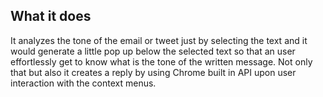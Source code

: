 ## What it does
It analyzes the tone of the email or tweet just by selecting the text and it would generate a little pop up below the selected text so that an user effortlessly get to know what is the tone of the written message. Not only that but also it creates a reply by using Chrome built in API upon user interaction with the context menus.

